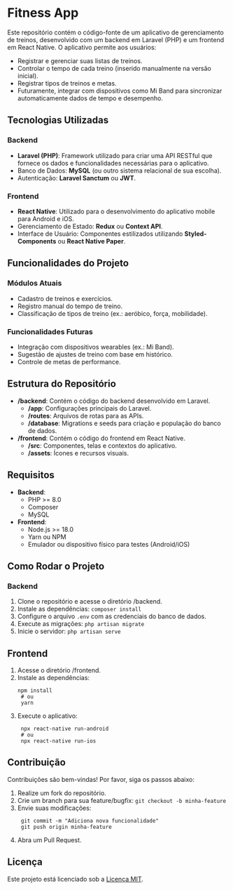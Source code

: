 # Fitness App
Este repositório contém o código-fonte de um aplicativo de gerenciamento de treinos, desenvolvido com um backend em Laravel (PHP) e um frontend em React Native. O aplicativo permite aos usuários:
- Registrar e gerenciar suas listas de treinos.
- Controlar o tempo de cada treino (inserido manualmente na versão inicial).
- Registrar tipos de treinos e metas.
- Futuramente, integrar com dispositivos como Mi Band para sincronizar automaticamente dados de tempo e desempenho.

## Tecnologias Utilizadas
### Backend
- **Laravel (PHP)**: Framework utilizado para criar uma API RESTful que fornece os dados e funcionalidades necessárias para o aplicativo.
- Banco de Dados: **MySQL** (ou outro sistema relacional de sua escolha).
- Autenticação: **Laravel Sanctum** ou **JWT**.

### Frontend
- **React Native**: Utilizado para o desenvolvimento do aplicativo mobile para Android e iOS.
- Gerenciamento de Estado: **Redux** ou **Context API**.
- Interface de Usuário: Componentes estilizados utilizando **Styled-Components** ou **React Native Paper**.

## Funcionalidades do Projeto
### Módulos Atuais
- Cadastro de treinos e exercícios.
- Registro manual do tempo de treino.
- Classificação de tipos de treino (ex.: aeróbico, força, mobilidade).

### Funcionalidades Futuras
- Integração com dispositivos wearables (ex.: Mi Band).
- Sugestão de ajustes de treino com base em histórico.
- Controle de metas de performance.

## Estrutura do Repositório
- **/backend**: Contém o código do backend desenvolvido em Laravel.
  - **/app**: Configurações principais do Laravel.
  - **/routes**: Arquivos de rotas para as APIs.
  - **/database**: Migrations e seeds para criação e população do banco de dados.
- **/frontend**: Contém o código do frontend em React Native.
  - **/src**: Componentes, telas e contextos do aplicativo.
  - **/assets**: Ícones e recursos visuais.
 
## Requisitos
- **Backend**:
  - PHP >= 8.0
  - Composer
  - MySQL
- **Frontend**:
  - Node.js >= 18.0
  - Yarn ou NPM
  - Emulador ou dispositivo físico para testes (Android/iOS)

## Como Rodar o Projeto
### Backend
1. Clone o repositório e acesse o diretório /backend.
2. Instale as dependências:
   ```composer install```
3. Configure o arquivo `.env` com as credenciais do banco de dados.
4. Execute as migrações:
   ```php artisan migrate```
5. Inicie o servidor:
   ```php artisan serve```

## Frontend
1. Acesse o diretório /frontend.
2. Instale as dependências:
   ```
   npm install
    # ou
    yarn
   ```
3. Execute o aplicativo:
   ```
    npx react-native run-android
    # ou
    npx react-native run-ios
   ```

## Contribuição
Contribuições são bem-vindas! Por favor, siga os passos abaixo:
1. Realize um fork do repositório.
2. Crie um branch para sua feature/bugfix:
   `git checkout -b minha-feature`
3. Envie suas modificações:
   ```
    git commit -m "Adiciona nova funcionalidade"
    git push origin minha-feature
   ```
4. Abra um Pull Request.

## Licença
Este projeto está licenciado sob a [Licença MIT](https://opensource.org/license/MIT).

